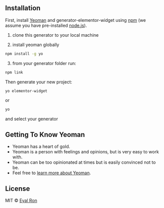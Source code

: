 ## Installation

First, install [Yeoman](http://yeoman.io) and generator-elementor-widget using [npm](https://www.npmjs.com/) (we assume you have pre-installed [node.js](https://nodejs.org/)).

1. clone this generator to your local machine

2. install yeoman globally
```bash
npm install -g yo
```
3. from your generator folder run:
```bash
npm link
```

Then generate your new project:

```bash
yo elementor-widget
```
or
```bash
yo
```
and select your generator

## Getting To Know Yeoman

 * Yeoman has a heart of gold.
 * Yeoman is a person with feelings and opinions, but is very easy to work with.
 * Yeoman can be too opinionated at times but is easily convinced not to be.
 * Feel free to [learn more about Yeoman](http://yeoman.io/).

## License

MIT © [Eyal Ron]()


[npm-image]: https://badge.fury.io/js/generator-elementor-widget.svg
[npm-url]: https://npmjs.org/package/generator-elementor-widget
[travis-image]: https://travis-ci.com/eyal670/generator-elementor-widget.svg?branch=master
[travis-url]: https://travis-ci.com/eyal670/generator-elementor-widget
[daviddm-image]: https://david-dm.org/eyal670/generator-elementor-widget.svg?theme=shields.io
[daviddm-url]: https://david-dm.org/eyal670/generator-elementor-widget
[coveralls-image]: https://coveralls.io/repos/eyal670/generator-elementor-widget/badge.svg
[coveralls-url]: https://coveralls.io/r/eyal670/generator-elementor-widget
